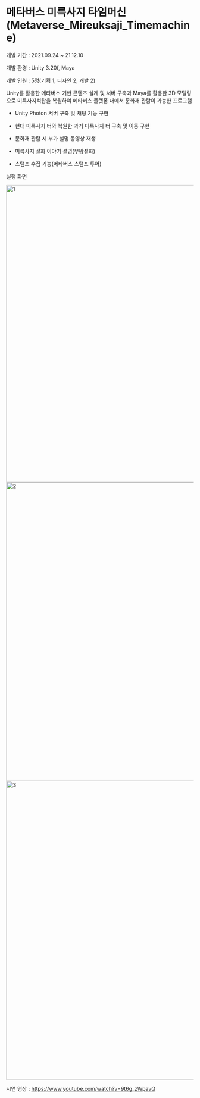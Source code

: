 # 메타버스 미륵사지 타임머신(Metaverse_Mireuksaji_Timemachine)

개발 기간 : 2021.09.24 ~ 21.12.10

개발 환경 : Unity 3.20f, Maya

개발 인원 : 5명(기획 1, 디자인 2, 개발 2)

Unity를 활용한 메타버스 기반 콘텐츠 설계 및 서버 구축과  Maya를 활용한 3D 모델링으로 미륵사지석탑을 복원하여 메타버스 플랫폼 내에서 문화재 관람이 가능한 프로그램

- Unity Photon 서버 구축 및 채팅 기능 구현

- 현대 미륵사지 터와 복원한 과거 미륵사지 터 구축 및 이동 구현

- 문화재 관람 시 부가 설명 동영상 재생

- 미륵사지 설화 이야기 설명(무왕설화)

- 스탬프 수집 기능(메타버스 스탬프 투어)


실행 화면

<img width="799" alt="1" src="https://user-images.githubusercontent.com/96518656/170250175-7ef47dff-b595-4c6e-bdbf-07d0a83b7310.PNG">
<img width="803" alt="2" src="https://user-images.githubusercontent.com/96518656/170250178-139a7abb-1686-4e22-813f-4a3c6e1ed380.PNG">
<img width="803" alt="3" src="https://user-images.githubusercontent.com/96518656/170250186-4af87065-284a-445c-884e-df934a4bf5a1.PNG">


시연 영상 : https://www.youtube.com/watch?v=9t6g_zWpavQ

